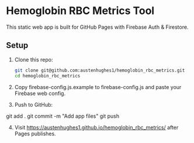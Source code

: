 # Hemoglobin RBC Metrics Tool

This static web app is built for GitHub Pages with Firebase Auth & Firestore.

## Setup

1. Clone this repo:
   ```bash
   git clone git@github.com:austenhughes1/hemoglobin_rbc_metrics.git
   cd hemoglobin_rbc_metrics

2. Copy firebase-config.js.example to firebase-config.js and paste your Firebase web config.

3. Push to GitHub:

git add .
git commit -m "Add app files"
git push

4. Visit https://austenhughes1.github.io/hemoglobin_rbc_metrics/ after Pages publishes.